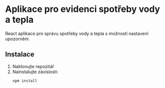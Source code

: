# Aplikace pro evidenci spotřeby vody a tepla

React aplikace pro správu spotřeby vody a tepla s možností nastavení upozornění.

## Instalace

1. Naklonujte repozitář
2. Nainstalujte závislosti:
   ```bash
   npm install
